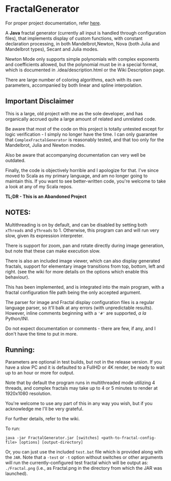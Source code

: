 # FractalGenerator
For proper project documentation, refer [here](http://tamchow.github.io/FractalGenerator/index.html).

A __Java__ fractal generator (currently all input is handled through configuration files),
that implements display of custom functions, with constant declaration processing, in both Mandelbrot,Newton, Nova (both Julia and Mandelbrot  types), Secant and Julia modes.

Newton Mode only supports simple polynomials with complex exponents and coefficients allowed, but the polynomial must be in a special format, which is documented in .idea/description.html or the Wiki Description page.

There are large number of coloring algorithms, each with its own parameters,
accompanied by both linear and spline interpolation.

## Important Disclaimer
This is a large, old project with me as the sole developer, 
and has organically accrued quite a large amount of related and unrelated code. 

Be aware that most of the code on this project is totally untested except for logic verification - 
I simply no longer have the time. I can only guarantee that `ComplexFractalGenerator` is reasonably tested,
and that too only for the Mandelbrot, Julia and Newton modes.

Also be aware that accompanying documentation can very well be outdated.

Finally, the code is objectively horrible and I apologize for that.
I've since moved to Scala as my primary language, and am no longer going to maintain this.
If you want to see better-written code, you're welcome to take a look at any of my Scala repos.

__TL;DR - This is an Abandoned Project__

## NOTES:
Multithreading is on by default, and can be disabled by setting both `xThreads` and `yThreads` to 1.
Otherwise, this program can and will run very slow, given its expression interpreter.

There is support for zoom, pan and rotate directly during image generation, but note that these can make execution slow.

There is also an included image viewer, which can also display generated fractals, support for elementary image transitions from top, bottom, left and right.
(see the wiki for more details on the options which enable this behaviour).
 
This has been implemented, and is integrated into the main program, with a fractal configuration file path being the only accepted argument.

The parser for image and Fractal display configuration files is a regular language parser, so it'll balk at any errors (with unpredictable results).
However, inline comments beginning  with a `'#'` are supported, _a la_ Python/INI.

Do not expect documentation or comments - there are few, if any, and I don't have the time to put in more.

## Running:
Parameters are optional in test builds, but not in the release version. 
If you have a slow PC and it is defaulted to a FullHD or 4K render,
be ready to wait up to an hour or more for output.

Note that by default the program runs in multithreaded mode utilizing 4 threads, 
and complex fractals may take up to 4 or 5 minutes to render at 1920x1080 resolution.  

You're welcome to use any part of this in any way you wish, but if you acknowledge me I'll be very grateful.

For further details, refer to the wiki.

To run:

    java -jar FractalGenerator.jar [switches] <path-to-fractal-config-file> [options] [output-directory]

Or, you can just use the included `test.bat` file which is provided along with the `JAR`.
Note that a `-test` or `-t` option without switches or other arguments will run the currently-configured test fractal which will be output as: `./Fractal.png` (i.e., as Fractal.png in the directory from which the JAR was launched).
